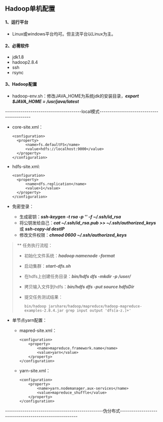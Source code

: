 ## Hadoop单机配置

#### 1、运行平台

* Linux或windows平台均可。但主流平台以Linux为主。

#### 2、必需软件

* jdk1.8
* hadoop2.8.4
* ssh
* rsync

#### 3、Hadoop配置

* hadoop-env.sh：修改JAVA_HOME为系统jdk的安装目录，***export $JAVA_HOME = /usr/java/latest***

---------------------------------------local模式-------------------------------------------

* core-site.xml：

  ```shell
  <configuration>
  	<property>
  		<name>fs.defaultFS</name>
  		<value>hdfs://localhost:9000</value>
  	</property>
  </configuration>
  ```

* hdfs-site.xml:

  ```shell
  <configuration>
  	<property>
  		<name>dfs.replication</name>
  		<value>1</value>
  	</property>
  </configuration>
  ```

* 免密登录：
  * 生成密钥：***ssh-keygen -t rsa -p '' -f ~/.ssh/id_rsa***
  * 将公钥发给自己：***cat ~/.ssh/id_rsa.pub >> ~/.ssh/authorized_keys*** 或 ***ssh-copy-id destIP***
  * 修改文件权限：***chmod 0600 ~/.ssh/authorized_keys***

> ** 任务执行流程：
>
> * 初始化文件系统：***hadoop namenode -format***
>
> * 启动集群：***start-dfs.sh***
>
> * 在hdfs上创建任务目录：***bin/hdfs dfs -mkdir -p /user/<username>***
>
> * 拷贝输入文件到hdfs：***bin/hdfs dfs -put source hdfsDir***
>
> * 提交任务测试结果：
>
>   ```shell
>   bin/hadoop jarshare/hadoop/mapreduce/hadoop-mapreduce-examples-2.8.4.jar grep input output 'dfs[a-z.]+'
>   ```

* 单节点yarn配置：

  * mapred-site.xml：

    ```shell
    <configuration>
    	<property>
    		<name>mapreduce.framework.name</name>
    		<value>yarn</value>
    	</property>
    </configuration>
    ```

  * yarn-site.xml：

    ```shell
    <configuration>
    	<property>
    		<name>yarn.nodemanager.aux-services</name>
    		<value>mapreduce_shuffle</value>
    	</property>
    </configuration>
    ```

--------------------------------------------------伪分布式--------------------------------------------------------

